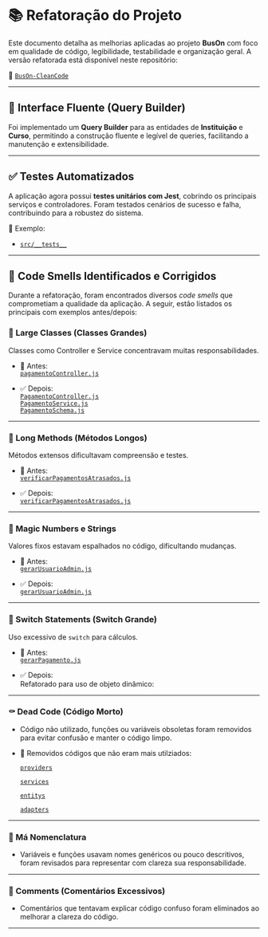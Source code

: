 # 📚 Refatoração do Projeto

Este documento detalha as melhorias aplicadas ao projeto **BusOn** com foco em qualidade de código, legibilidade, testabilidade e organização geral. A versão refatorada está disponível neste repositório:

🔗 [`BusOn-CleanCode`](https://github.com/DouglasKuerten/BusOn-CleanCode)

---

## 🤍 Interface Fluente (Query Builder)

Foi implementado um **Query Builder** para as entidades de **Instituição** e **Curso**, permitindo a construção fluente e legível de queries, facilitando a manutenção e extensibilidade.

---

## ✅ Testes Automatizados

A aplicação agora possui **testes unitários com Jest**, cobrindo os principais serviços e controladores. Foram testados cenários de sucesso e falha, contribuindo para a robustez do sistema.

📁 Exemplo:

- [`src/__tests__`](https://github.com/DouglasKuerten/BusOn-CleanCode/tree/main/src/__tests__)

---

## 🚨 Code Smells Identificados e Corrigidos

Durante a refatoração, foram encontrados diversos _code smells_ que comprometiam a qualidade da aplicação. A seguir, estão listados os principais com exemplos antes/depois:

### 🧱 Large Classes (Classes Grandes)

Classes como Controller e Service concentravam muitas responsabilidades.

- 🔴 Antes:  
  [`pagamentoController.js`](https://github.com/BrunoDimon/BusOn/blob/main/src/controllers/pagamentoController.js)

- ✅ Depois:  
  [`PagamentoController.js`](https://github.com/DouglasKuerten/BusOn-CleanCode/blob/main/src/controllers/PagamentoController.js)  
  [`PagamentoService.js`](https://github.com/DouglasKuerten/BusOn-CleanCode/blob/main/src/services/PagamentoService.js)  
  [`PagamentoSchema.js`](https://github.com/DouglasKuerten/BusOn-CleanCode/blob/main/src/validators/PagamentoSchema.js)

---

### 🔧 Long Methods (Métodos Longos)

Métodos extensos dificultavam compreensão e testes.

- 🔴 Antes:  
  [`verificarPagamentosAtrasados.js`](https://github.com/BrunoDimon/BusOn/blob/main/src/jobs/scripts/verificarPagamentosAtrasados.js)

- ✅ Depois:  
  [`verificarPagamentosAtrasados.js`](https://github.com/DouglasKuerten/BusOn-CleanCode/blob/main/src/jobs/scripts/verificarPagamentosAtrasados.js)

---

### 🚦 Magic Numbers e Strings

Valores fixos estavam espalhados no código, dificultando mudanças.

- 🔴 Antes:  
  [`gerarUsuarioAdmin.js`](https://github.com/BrunoDimon/BusOn/blob/main/src/scripts/gerarUsuarioAdmin.js)

- ✅ Depois:  
  [`gerarUsuarioAdmin.js`](https://github.com/DouglasKuerten/BusOn-CleanCode/blob/main/src/scripts/gerarUsuarioAdmin.js)

---

### 🔁 Switch Statements (Switch Grande)

Uso excessivo de `switch` para cálculos.

- 🔴 Antes:  
  [`gerarPagamento.js`](https://github.com/BrunoDimon/BusOn/blob/main/src/jobs/scripts/gerarPagamento.js)

- ✅ Depois:  
  Refatorado para uso de objeto dinâmico:

---

### ⚰️ Dead Code (Código Morto)

- Código não utilizado, funções ou variáveis obsoletas foram removidos para evitar confusão e manter o código limpo.
- 🔴 Removidos códigos que não eram mais utilziados:

  [`providers`](https://github.com/BrunoDimon/BusOn/tree/main/src/providers)

  [`services`](https://github.com/BrunoDimon/BusOn/tree/main/src/services)

  [`entitys`](https://github.com/BrunoDimon/BusOn/tree/main/src/entity)

  [`adapters`](https://github.com/BrunoDimon/BusOn/tree/main/src/adapters)

---

### 🧭 Má Nomenclatura

- Variáveis e funções usavam nomes genéricos ou pouco descritivos, foram revisados para representar com clareza sua responsabilidade.

---

### 📝 Comments (Comentários Excessivos)

- Comentários que tentavam explicar código confuso foram eliminados ao melhorar a clareza do código.

---
